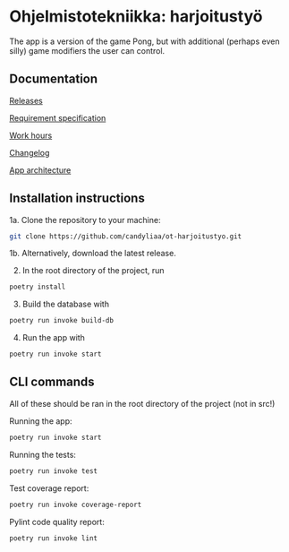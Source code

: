# Ohjelmistotekniikka: harjoitustyö

The app is a version of the game Pong, but with additional (perhaps even silly) game modifiers the user can control.

## Documentation

[Releases](https://github.com/candyliaa/ot-harjoitustyo/releases)

[Requirement specification](https://github.com/candyliaa/ot-harjoitustyo/blob/main/dokumentaatio/vaatimuusmaarittely.md)

[Work hours](https://github.com/candyliaa/ot-harjoitustyo/blob/main/dokumentaatio/workhours.md)

[Changelog](https://github.com/candyliaa/ot-harjoitustyo/blob/main/dokumentaatio/changelog.md)

[App architecture](https://github.com/candyliaa/ot-harjoitustyo/blob/main/dokumentaatio/arkkitehtuuri.md)

## Installation instructions

1a. Clone the repository to your machine:

```bash
git clone https://github.com/candyliaa/ot-harjoitustyo.git
```

1b. Alternatively, download the latest release.

2. In the root directory of the project, run

```bash
poetry install
```

3. Build the database with

```bash
poetry run invoke build-db
```

4. Run the app with

```bash
poetry run invoke start
```

## CLI commands

All of these should be ran in the root directory of the project (not in src!)

Running the app:

```bash
poetry run invoke start
```

Running the tests:

```bash
poetry run invoke test
```

Test coverage report:

```bash
poetry run invoke coverage-report
```

Pylint code quality report:

```bash
poetry run invoke lint
```
